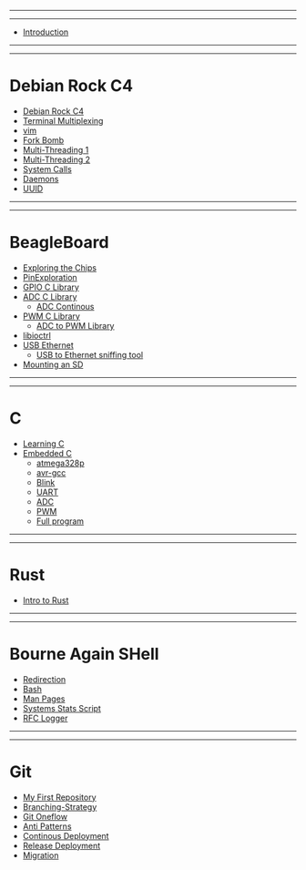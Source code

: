 
------------------------------------------------------
------------------------------------------------------

- [Introduction](Introduction/Introduction.md)

------------------------------------------------------
------------------------------------------------------

# Debian Rock C4
- [Debian Rock C4](Debian_Rock/Debian_Rock.md)
- [Terminal Multiplexing](tmux/tmux.md)
- [vim](vim/vim.md)
- [Fork Bomb]()
- [Multi-Threading 1]()
- [Multi-Threading 2]()
- [System Calls]()
- [Daemons]()
- [UUID]()

------------------------------------------------------
------------------------------------------------------

# BeagleBoard
- [Exploring the Chips](./ChipExploration/ChipExploration.md)
- [PinExploration](./PinExploration/PinExploration.md)
- [GPIO C Library](./GPIOLibrary/GPIOLibrary.md)
- [ADC C Library](./ADCLibrary/ADCLibrary.md)
  - [ADC Continous ](./ADCLibrary/ADCContinous.md)
- [PWM C Library](./PWMLibrary/PWMLibrary.md)
  - [ADC to PWM Library](./PWMLibrary/ADCtoPWM.md)
- [libioctrl](./Libioctrl/Libioctrl.md)
- [USB Ethernet]()
  - [USB to Ethernet sniffing tool]()
- [Mounting an SD]()

------------------------------------------------------
------------------------------------------------------

# C
- [Learning C](./Learning_C/Learning_C.md)
- [Embedded C](./EmbeddedC/Embedded.md)
  - [atmega328p](./EmbeddedC/atmega328p.md)
  - [avr-gcc](./EmbeddedC/avg_gcc.md)
  - [Blink](./EmbeddedC/blink.md)
  - [UART](./EmbeddedC/UART.md)
  - [ADC](./EmbeddedC/adc.md) 
  - [PWM](./EmbeddedC/pwm.md)
  - [Full program]()

------------------------------------------------------
------------------------------------------------------

# Rust

- [Intro to Rust]()

------------------------------------------------------
------------------------------------------------------

# Bourne Again SHell
- [Redirection](./Redirection/Redirection.md)
- [Bash](Bash/Bash_Scripting.md)
- [Man Pages](ManPages/ManPages.md)
- [Systems Stats Script](SystemsStats/SystemsStats.md)
- [RFC Logger](RFC_Logger/rfclogger.md)

------------------------------------------------------
------------------------------------------------------

# Git
- [My First Repository](myFirstRepository/myFirstRepository.md)
- [Branching-Strategy](BranchingModel/BranchingModel.md)
- [Git Oneflow](OneFlow/OneFlow.md)
- [Anti Patterns](AntiPatterns/AntiPatterns.md)
- [Continous Deployment](ContinousDeployment/ContinousDeployment.md)
- [Release Deployment](ReleaseDeployment/ReleaseDeployment.md)
- [Migration](Migration/Migration.md)